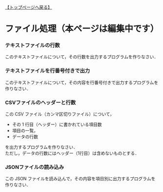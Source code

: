 [【トップページへ戻る】](../../)

# **ファイル処理（本ページは編集中です）**

### **テキストファイルの行数**
このテキストファイルについて，その行数を出力するプログラムを作りなさい．

### **テキストファイルを行番号付きで出力**
このテキストファイルについて，その内容を行番号付きで出力するプログラムを作りなさい．

### **CSVファイルのヘッダーと行数** ###
この CSV ファイル（カンマ区切りファイル）について，
- その 1 行目（ヘッダー）に書かれている項目数
- 項目の一覧，
- データの行数

を出力するプログラムを作りなさい．  
ただし，データの行数にはヘッダー（1行目）は含めないものとする．

### **JSONファイルの読み込み** ###
この JSON ファイルを読み込んで，その内容を項目別に出力するプログラムを作りなさい．
